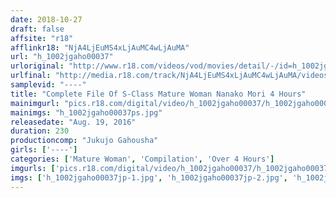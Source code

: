 ```yaml
---
date: 2018-10-27
draft: false
affsite: "r18"
afflinkr18: "NjA4LjEuMS4xLjAuMC4wLjAuMA"
url: "h_1002jgaho00037"
urloriginal: "http://www.r18.com/videos/vod/movies/detail/-/id=h_1002jgaho00037"
urlfinal: "http://media.r18.com/track/NjA4LjEuMS4xLjAuMC4wLjAuMA/videos/vod/movies/detail/-/id=h_1002jgaho00037"
samplevid: "----"
title: "Complete File Of S-Class Mature Woman Nanako Mori 4 Hours"
mainimgurl: "pics.r18.com/digital/video/h_1002jgaho00037/h_1002jgaho00037ps.jpg"
mainimgs: "h_1002jgaho00037ps.jpg"
releasedate: "Aug. 19, 2016"
duration: 230
productioncomp: "Jukujo Gahousha"
girls: ['----']
categories: ['Mature Woman', 'Compilation', 'Over 4 Hours']
imgurls: ['pics.r18.com/digital/video/h_1002jgaho00037/h_1002jgaho00037jp-1.jpg', 'pics.r18.com/digital/video/h_1002jgaho00037/h_1002jgaho00037jp-2.jpg', 'pics.r18.com/digital/video/h_1002jgaho00037/h_1002jgaho00037jp-3.jpg', 'pics.r18.com/digital/video/h_1002jgaho00037/h_1002jgaho00037jp-4.jpg', 'pics.r18.com/digital/video/h_1002jgaho00037/h_1002jgaho00037jp-5.jpg', 'pics.r18.com/digital/video/h_1002jgaho00037/h_1002jgaho00037jp-6.jpg', 'pics.r18.com/digital/video/h_1002jgaho00037/h_1002jgaho00037jp-7.jpg', 'pics.r18.com/digital/video/h_1002jgaho00037/h_1002jgaho00037jp-8.jpg', 'pics.r18.com/digital/video/h_1002jgaho00037/h_1002jgaho00037jp-9.jpg', 'pics.r18.com/digital/video/h_1002jgaho00037/h_1002jgaho00037jp-10.jpg', 'pics.r18.com/digital/video/h_1002jgaho00037/h_1002jgaho00037jp-11.jpg', 'pics.r18.com/digital/video/h_1002jgaho00037/h_1002jgaho00037jp-12.jpg', 'pics.r18.com/digital/video/h_1002jgaho00037/h_1002jgaho00037jp-13.jpg', 'pics.r18.com/digital/video/h_1002jgaho00037/h_1002jgaho00037jp-14.jpg', 'pics.r18.com/digital/video/h_1002jgaho00037/h_1002jgaho00037jp-15.jpg', 'pics.r18.com/digital/video/h_1002jgaho00037/h_1002jgaho00037jp-16.jpg', 'pics.r18.com/digital/video/h_1002jgaho00037/h_1002jgaho00037jp-17.jpg', 'pics.r18.com/digital/video/h_1002jgaho00037/h_1002jgaho00037jp-18.jpg', 'pics.r18.com/digital/video/h_1002jgaho00037/h_1002jgaho00037jp-19.jpg', 'pics.r18.com/digital/video/h_1002jgaho00037/h_1002jgaho00037jp-20.jpg']
imgs: ['h_1002jgaho00037jp-1.jpg', 'h_1002jgaho00037jp-2.jpg', 'h_1002jgaho00037jp-3.jpg', 'h_1002jgaho00037jp-4.jpg', 'h_1002jgaho00037jp-5.jpg', 'h_1002jgaho00037jp-6.jpg', 'h_1002jgaho00037jp-7.jpg', 'h_1002jgaho00037jp-8.jpg', 'h_1002jgaho00037jp-9.jpg', 'h_1002jgaho00037jp-10.jpg', 'h_1002jgaho00037jp-11.jpg', 'h_1002jgaho00037jp-12.jpg', 'h_1002jgaho00037jp-13.jpg', 'h_1002jgaho00037jp-14.jpg', 'h_1002jgaho00037jp-15.jpg', 'h_1002jgaho00037jp-16.jpg', 'h_1002jgaho00037jp-17.jpg', 'h_1002jgaho00037jp-18.jpg', 'h_1002jgaho00037jp-19.jpg', 'h_1002jgaho00037jp-20.jpg']
---
```

